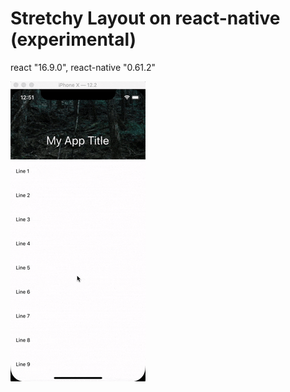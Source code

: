 # Stretchy Layout on react-native (experimental)

react "16.9.0",
react-native "0.61.2"

![stretchy-layout-react-native](https://github.com/lunardidev/stretchy-layout-react-native/blob/master/ezgif.com-optimize.gif)
